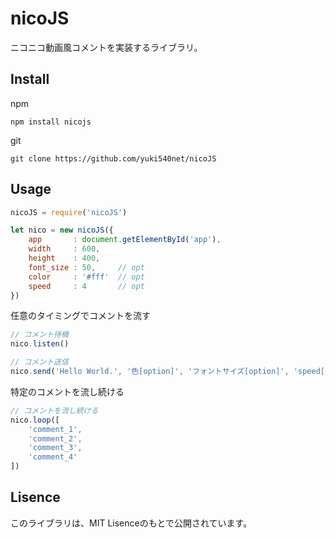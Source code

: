 # nicoJS
ニコニコ動画風コメントを実装するライブラリ。

## Install
npm
```
npm install nicojs
```

git
```
git clone https://github.com/yuki540net/nicoJS
```

## Usage
```demo.js
nicoJS = require('nicoJS')

let nico = new nicoJS({
    app       : document.getElementById('app'),
    width     : 600,
    height    : 400,
    font_size : 50,     // opt
    color     : '#fff'  // opt
    speed     : 4       // opt
})
```

任意のタイミングでコメントを流す
```demo.js
// コメント待機
nico.listen()

// コメント送信
nico.send('Hello World.', '色[option]', 'フォントサイズ[option]', 'speed[option]')
```

特定のコメントを流し続ける
```demo.js
// コメントを流し続ける
nico.loop([
    'comment_1',
    'comment_2',
    'comment_3',
    'comment_4'
])
```

## Lisence
このライブラリは、MIT Lisenceのもとで公開されています。
